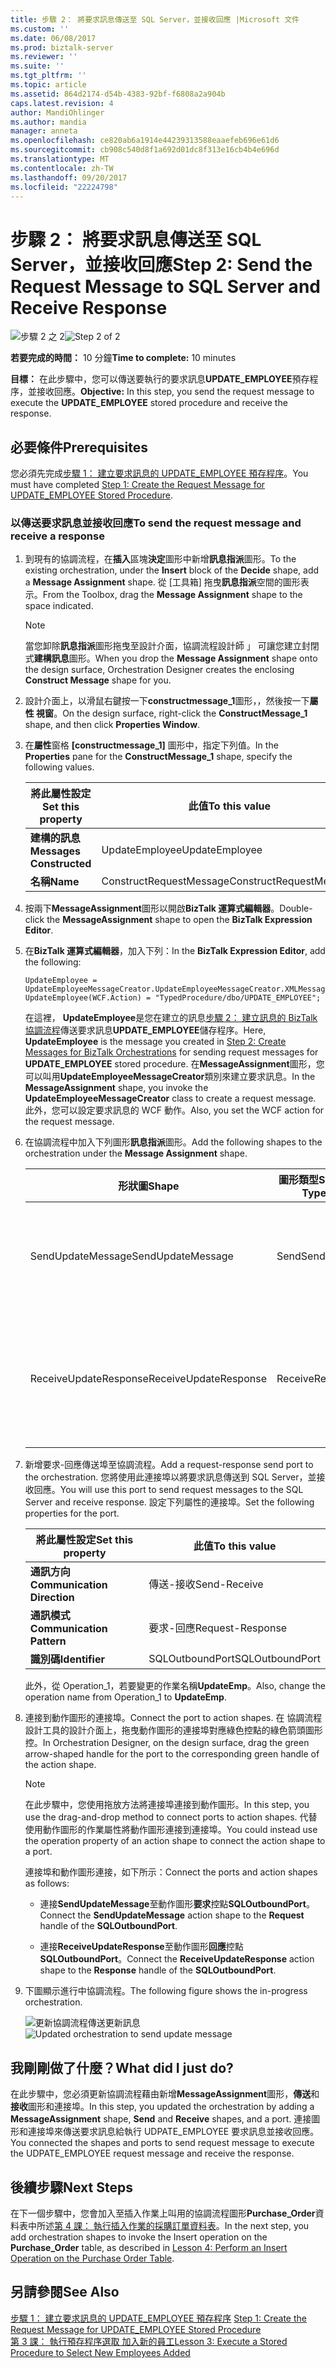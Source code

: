 ```yaml
---
title: 步驟 2： 將要求訊息傳送至 SQL Server，並接收回應 |Microsoft 文件
ms.custom: ''
ms.date: 06/08/2017
ms.prod: biztalk-server
ms.reviewer: ''
ms.suite: ''
ms.tgt_pltfrm: ''
ms.topic: article
ms.assetid: 864d2174-d54b-4383-92bf-f6808a2a904b
caps.latest.revision: 4
author: MandiOhlinger
ms.author: mandia
manager: anneta
ms.openlocfilehash: ce820ab6a1914e44239313588eaaefeb696e61d6
ms.sourcegitcommit: cb908c540d8f1a692d01dc8f313e16cb4b4e696d
ms.translationtype: MT
ms.contentlocale: zh-TW
ms.lasthandoff: 09/20/2017
ms.locfileid: "22224798"
---
```

# <a name="step-2-send-the-request-message-to-sql-server-and-receive-response"></a><span data-ttu-id="31f8e-102">步驟 2： 將要求訊息傳送至 SQL Server，並接收回應</span><span class="sxs-lookup"><span data-stu-id="31f8e-102">Step 2: Send the Request Message to SQL Server and Receive Response</span></span>
<span data-ttu-id="31f8e-103">![步驟 2 之 2](../../adapters-and-accelerators/adapter-sql/media/step-2of2.gif "Step_2of2")</span><span class="sxs-lookup"><span data-stu-id="31f8e-103">![Step 2 of 2](../../adapters-and-accelerators/adapter-sql/media/step-2of2.gif "Step_2of2")</span></span>  
  
 <span data-ttu-id="31f8e-104">**若要完成的時間：** 10 分鐘</span><span class="sxs-lookup"><span data-stu-id="31f8e-104">**Time to complete:** 10 minutes</span></span>  
  
 <span data-ttu-id="31f8e-105">**目標：** 在此步驟中，您可以傳送要執行的要求訊息**UPDATE_EMPLOYEE**預存程序，並接收回應。</span><span class="sxs-lookup"><span data-stu-id="31f8e-105">**Objective:** In this step, you send the request message to execute the **UPDATE_EMPLOYEE** stored procedure and receive the response.</span></span>  
  
## <a name="prerequisites"></a><span data-ttu-id="31f8e-106">必要條件</span><span class="sxs-lookup"><span data-stu-id="31f8e-106">Prerequisites</span></span>  
 <span data-ttu-id="31f8e-107">您必須先完成[步驟 1： 建立要求訊息的 UPDATE_EMPLOYEE 預存程序](../../adapters-and-accelerators/adapter-sql/step-1-create-the-request-message-for-update-employee-stored-procedure.md)。</span><span class="sxs-lookup"><span data-stu-id="31f8e-107">You must have completed [Step 1: Create the Request Message for UPDATE_EMPLOYEE Stored Procedure](../../adapters-and-accelerators/adapter-sql/step-1-create-the-request-message-for-update-employee-stored-procedure.md).</span></span>  
  
### <a name="to-send-the-request-message-and-receive-a-response"></a><span data-ttu-id="31f8e-108">以傳送要求訊息並接收回應</span><span class="sxs-lookup"><span data-stu-id="31f8e-108">To send the request message and receive a response</span></span>  
  
1.  <span data-ttu-id="31f8e-109">到現有的協調流程，在**插入**區塊**決定**圖形中新增**訊息指派**圖形。</span><span class="sxs-lookup"><span data-stu-id="31f8e-109">To the existing orchestration, under the **Insert** block of the **Decide** shape, add a **Message Assignment** shape.</span></span> <span data-ttu-id="31f8e-110">從 [工具箱] 拖曳**訊息指派**空間的圖形表示。</span><span class="sxs-lookup"><span data-stu-id="31f8e-110">From the Toolbox, drag the **Message Assignment** shape to the space indicated.</span></span>  
  
    > [!NOTE]
    >  <span data-ttu-id="31f8e-111">當您卸除**訊息指派**圖形拖曳至設計介面，協調流程設計師 」 可讓您建立封閉式**建構訊息**圖形。</span><span class="sxs-lookup"><span data-stu-id="31f8e-111">When you drop the **Message Assignment** shape onto the design surface, Orchestration Designer creates the enclosing **Construct Message** shape for you.</span></span>  
  
2.  <span data-ttu-id="31f8e-112">設計介面上，以滑鼠右鍵按一下**constructmessage_1**圖形，，然後按一下**屬性 視窗**。</span><span class="sxs-lookup"><span data-stu-id="31f8e-112">On the design surface, right-click the **ConstructMessage_1** shape, and then click **Properties Window**.</span></span>  
  
3.  <span data-ttu-id="31f8e-113">在**屬性**窗格 **[constructmessage_1]** 圖形中，指定下列值。</span><span class="sxs-lookup"><span data-stu-id="31f8e-113">In the **Properties** pane for the **ConstructMessage_1** shape, specify the following values.</span></span>  
  
    |<span data-ttu-id="31f8e-114">將此屬性設定</span><span class="sxs-lookup"><span data-stu-id="31f8e-114">Set this property</span></span>|<span data-ttu-id="31f8e-115">此值</span><span class="sxs-lookup"><span data-stu-id="31f8e-115">To this value</span></span>|  
    |-----------------------|-------------------|  
    |<span data-ttu-id="31f8e-116">**建構的訊息**</span><span class="sxs-lookup"><span data-stu-id="31f8e-116">**Messages Constructed**</span></span>|<span data-ttu-id="31f8e-117">UpdateEmployee</span><span class="sxs-lookup"><span data-stu-id="31f8e-117">UpdateEmployee</span></span>|  
    |<span data-ttu-id="31f8e-118">**名稱**</span><span class="sxs-lookup"><span data-stu-id="31f8e-118">**Name**</span></span>|<span data-ttu-id="31f8e-119">ConstructRequestMessage</span><span class="sxs-lookup"><span data-stu-id="31f8e-119">ConstructRequestMessage</span></span>|  
  
4.  <span data-ttu-id="31f8e-120">按兩下**MessageAssignment**圖形以開啟**BizTalk 運算式編輯器**。</span><span class="sxs-lookup"><span data-stu-id="31f8e-120">Double-click the **MessageAssignment** shape to open the **BizTalk Expression Editor**.</span></span>  
  
5.  <span data-ttu-id="31f8e-121">在**BizTalk 運算式編輯器**，加入下列：</span><span class="sxs-lookup"><span data-stu-id="31f8e-121">In the **BizTalk Expression Editor**, add the following:</span></span>  
  
    ```  
    UpdateEmployee = UpdateEmployeeMessageCreator.UpdateEmployeeMessageCreator.XMLMessageCreator();  
    UpdateEmployee(WCF.Action) = "TypedProcedure/dbo/UPDATE_EMPLOYEE";  
    ```  
  
     <span data-ttu-id="31f8e-122">在這裡， **UpdateEmployee**是您在建立的訊息[步驟 2： 建立訊息的 BizTalk 協調流程](../../adapters-and-accelerators/adapter-sql/step-2-create-messages-for-biztalk-orchestrations.md)傳送要求訊息**UPDATE_EMPLOYEE**儲存程序。</span><span class="sxs-lookup"><span data-stu-id="31f8e-122">Here, **UpdateEmployee** is the message you created in [Step 2: Create Messages for BizTalk Orchestrations](../../adapters-and-accelerators/adapter-sql/step-2-create-messages-for-biztalk-orchestrations.md) for sending request messages for **UPDATE_EMPLOYEE** stored procedure.</span></span> <span data-ttu-id="31f8e-123">在**MessageAssignment**圖形，您可以叫用**UpdateEmployeeMessageCreator**類別來建立要求訊息。</span><span class="sxs-lookup"><span data-stu-id="31f8e-123">In the **MessageAssignment** shape, you invoke the **UpdateEmployeeMessageCreator** class to create a request message.</span></span> <span data-ttu-id="31f8e-124">此外，您可以設定要求訊息的 WCF 動作。</span><span class="sxs-lookup"><span data-stu-id="31f8e-124">Also, you set the WCF action for the request message.</span></span>  
  
6.  <span data-ttu-id="31f8e-125">在協調流程中加入下列圖形**訊息指派**圖形。</span><span class="sxs-lookup"><span data-stu-id="31f8e-125">Add the following shapes to the orchestration under the **Message Assignment** shape.</span></span>  
  
    |<span data-ttu-id="31f8e-126">形狀圖</span><span class="sxs-lookup"><span data-stu-id="31f8e-126">Shape</span></span>|<span data-ttu-id="31f8e-127">圖形類型</span><span class="sxs-lookup"><span data-stu-id="31f8e-127">Shape Type</span></span>|<span data-ttu-id="31f8e-128">屬性</span><span class="sxs-lookup"><span data-stu-id="31f8e-128">Properties</span></span>|  
    |-----------|----------------|----------------|  
    |<span data-ttu-id="31f8e-129">SendUpdateMessage</span><span class="sxs-lookup"><span data-stu-id="31f8e-129">SendUpdateMessage</span></span>|<span data-ttu-id="31f8e-130">Send</span><span class="sxs-lookup"><span data-stu-id="31f8e-130">Send</span></span>|<span data-ttu-id="31f8e-131">-設定**訊息**至*UpdateEmployee*</span><span class="sxs-lookup"><span data-stu-id="31f8e-131">-   Set **Message** to *UpdateEmployee*</span></span><br /><span data-ttu-id="31f8e-132">-設定**名稱**至*SendUpdateMessage*</span><span class="sxs-lookup"><span data-stu-id="31f8e-132">-   Set **Name** to *SendUpdateMessage*</span></span>|  
    |<span data-ttu-id="31f8e-133">ReceiveUpdateResponse</span><span class="sxs-lookup"><span data-stu-id="31f8e-133">ReceiveUpdateResponse</span></span>|<span data-ttu-id="31f8e-134">Receive</span><span class="sxs-lookup"><span data-stu-id="31f8e-134">Receive</span></span>|<span data-ttu-id="31f8e-135">-設定**啟動**至*False*</span><span class="sxs-lookup"><span data-stu-id="31f8e-135">-   Set **Activate** to *False*</span></span><br /><span data-ttu-id="31f8e-136">-設定**訊息**至*UpdateEmployeeResponse*</span><span class="sxs-lookup"><span data-stu-id="31f8e-136">-   Set **Message** to *UpdateEmployeeResponse*</span></span><br /><span data-ttu-id="31f8e-137">-設定**名稱**至*ReceiveUpdateResponse*</span><span class="sxs-lookup"><span data-stu-id="31f8e-137">-   Set **Name** to *ReceiveUpdateResponse*</span></span>|  
  
7.  <span data-ttu-id="31f8e-138">新增要求-回應傳送埠至協調流程。</span><span class="sxs-lookup"><span data-stu-id="31f8e-138">Add a request-response send port to the orchestration.</span></span> <span data-ttu-id="31f8e-139">您將使用此連接埠以將要求訊息傳送到 SQL Server，並接收回應。</span><span class="sxs-lookup"><span data-stu-id="31f8e-139">You will use this port to send request messages to the SQL Server and receive response.</span></span> <span data-ttu-id="31f8e-140">設定下列屬性的連接埠。</span><span class="sxs-lookup"><span data-stu-id="31f8e-140">Set the following properties for the port.</span></span>  
  
    |<span data-ttu-id="31f8e-141">將此屬性設定</span><span class="sxs-lookup"><span data-stu-id="31f8e-141">Set this property</span></span>|<span data-ttu-id="31f8e-142">此值</span><span class="sxs-lookup"><span data-stu-id="31f8e-142">To this value</span></span>|  
    |-----------------------|-------------------|  
    |<span data-ttu-id="31f8e-143">**通訊方向**</span><span class="sxs-lookup"><span data-stu-id="31f8e-143">**Communication Direction**</span></span>|<span data-ttu-id="31f8e-144">傳送-接收</span><span class="sxs-lookup"><span data-stu-id="31f8e-144">Send-Receive</span></span>|  
    |<span data-ttu-id="31f8e-145">**通訊模式**</span><span class="sxs-lookup"><span data-stu-id="31f8e-145">**Communication Pattern**</span></span>|<span data-ttu-id="31f8e-146">要求-回應</span><span class="sxs-lookup"><span data-stu-id="31f8e-146">Request-Response</span></span>|  
    |<span data-ttu-id="31f8e-147">**識別碼**</span><span class="sxs-lookup"><span data-stu-id="31f8e-147">**Identifier**</span></span>|<span data-ttu-id="31f8e-148">SQLOutboundPort</span><span class="sxs-lookup"><span data-stu-id="31f8e-148">SQLOutboundPort</span></span>|  
  
     <span data-ttu-id="31f8e-149">此外，從 Operation_1，若要變更的作業名稱**UpdateEmp**。</span><span class="sxs-lookup"><span data-stu-id="31f8e-149">Also, change the operation name from Operation_1 to **UpdateEmp**.</span></span>  
  
8.  <span data-ttu-id="31f8e-150">連接到動作圖形的連接埠。</span><span class="sxs-lookup"><span data-stu-id="31f8e-150">Connect the port to action shapes.</span></span> <span data-ttu-id="31f8e-151">在 協調流程設計工具的設計介面上，拖曳動作圖形的連接埠對應綠色控點的綠色箭頭圖形控。</span><span class="sxs-lookup"><span data-stu-id="31f8e-151">In Orchestration Designer, on the design surface, drag the green arrow-shaped handle for the port to the corresponding green handle of the action shape.</span></span>  
  
    > [!NOTE]
    >  <span data-ttu-id="31f8e-152">在此步驟中，您使用拖放方法將連接埠連接到動作圖形。</span><span class="sxs-lookup"><span data-stu-id="31f8e-152">In this step, you use the drag-and-drop method to connect ports to action shapes.</span></span> <span data-ttu-id="31f8e-153">代替使用動作圖形的作業屬性將動作圖形連接到連接埠。</span><span class="sxs-lookup"><span data-stu-id="31f8e-153">You could instead use the operation property of an action shape to connect the action shape to a port.</span></span>  
  
     <span data-ttu-id="31f8e-154">連接埠和動作圖形連接，如下所示：</span><span class="sxs-lookup"><span data-stu-id="31f8e-154">Connect the ports and action shapes as follows:</span></span>  
  
    -   <span data-ttu-id="31f8e-155">連接**SendUpdateMessage**至動作圖形**要求**控點**SQLOutboundPort**。</span><span class="sxs-lookup"><span data-stu-id="31f8e-155">Connect the **SendUpdateMessage** action shape to the **Request** handle of the **SQLOutboundPort**.</span></span>  
  
    -   <span data-ttu-id="31f8e-156">連接**ReceiveUpdateResponse**至動作圖形**回應**控點**SQLOutboundPort**。</span><span class="sxs-lookup"><span data-stu-id="31f8e-156">Connect the **ReceiveUpdateResponse** action shape to the **Response** handle of the **SQLOutboundPort**.</span></span>  
  
9. <span data-ttu-id="31f8e-157">下圖顯示進行中協調流程。</span><span class="sxs-lookup"><span data-stu-id="31f8e-157">The following figure shows the in-progress orchestration.</span></span>  
  
     <span data-ttu-id="31f8e-158">![更新協調流程傳送更新訊息](../../adapters-and-accelerators/adapter-sql/media/sql-adap-tut-04-update-msg-orch.gif "sql_adap_tut_04_update_msg_orch")</span><span class="sxs-lookup"><span data-stu-id="31f8e-158">![Updated orchestration to send update message](../../adapters-and-accelerators/adapter-sql/media/sql-adap-tut-04-update-msg-orch.gif "sql_adap_tut_04_update_msg_orch")</span></span>  
  
## <a name="what-did-i-just-do"></a><span data-ttu-id="31f8e-159">我剛剛做了什麼？</span><span class="sxs-lookup"><span data-stu-id="31f8e-159">What did I just do?</span></span>  
 <span data-ttu-id="31f8e-160">在此步驟中，您必須更新協調流程藉由新增**MessageAssignment**圖形，**傳送**和**接收**圖形和連接埠。</span><span class="sxs-lookup"><span data-stu-id="31f8e-160">In this step, you updated the orchestration by adding a **MessageAssignment** shape, **Send** and **Receive** shapes, and a port.</span></span> <span data-ttu-id="31f8e-161">連接圖形和連接埠來傳送要求訊息給執行 UDPATE_EMPLOYEE 要求訊息並接收回應。</span><span class="sxs-lookup"><span data-stu-id="31f8e-161">You connected the shapes and ports to send request message to execute the UDPATE_EMPLOYEE request message and receive the response.</span></span>  
  
## <a name="next-steps"></a><span data-ttu-id="31f8e-162">後續步驟</span><span class="sxs-lookup"><span data-stu-id="31f8e-162">Next Steps</span></span>  
 <span data-ttu-id="31f8e-163">在下一個步驟中，您會加入至插入作業上叫用的協調流程圖形**Purchase_Order**資料表中所述[第 4 課： 執行插入作業的採購訂單資料表](../../adapters-and-accelerators/adapter-sql/lesson-4-perform-an-insert-operation-on-the-purchase-order-table.md)。</span><span class="sxs-lookup"><span data-stu-id="31f8e-163">In the next step, you add orchestration shapes to invoke the Insert operation on the **Purchase_Order** table, as described in [Lesson 4: Perform an Insert Operation on the Purchase Order Table](../../adapters-and-accelerators/adapter-sql/lesson-4-perform-an-insert-operation-on-the-purchase-order-table.md).</span></span>  
  
## <a name="see-also"></a><span data-ttu-id="31f8e-164">另請參閱</span><span class="sxs-lookup"><span data-stu-id="31f8e-164">See Also</span></span>  
 <span data-ttu-id="31f8e-165">[步驟 1： 建立要求訊息的 UPDATE_EMPLOYEE 預存程序](../../adapters-and-accelerators/adapter-sql/step-1-create-the-request-message-for-update-employee-stored-procedure.md) </span><span class="sxs-lookup"><span data-stu-id="31f8e-165">[Step 1: Create the Request Message for UPDATE_EMPLOYEE Stored Procedure](../../adapters-and-accelerators/adapter-sql/step-1-create-the-request-message-for-update-employee-stored-procedure.md) </span></span>  
 [<span data-ttu-id="31f8e-166">第 3 課： 執行預存程序選取 加入新的員工</span><span class="sxs-lookup"><span data-stu-id="31f8e-166">Lesson 3: Execute a Stored Procedure to Select New Employees Added</span></span>](../../adapters-and-accelerators/adapter-sql/lesson-3-execute-a-stored-procedure-to-select-new-employees-added.md)